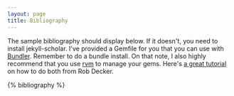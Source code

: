 ```yaml
---
layout: page
title: Bibliography
--- 
```


The sample bibliography should display below. If it doesn't, you need to install jekyll-scholar. I've provided a Gemfile for you that you can use with [Bundler](http://bundler.io/). Remember to do a bundle install. On that note, I also highly recommend that you use [rvm](https://rvm.io/) to manage your gems. Here's [a great tutorial](https://www.chapterthree.com/blog/ruby-rvm-gemsets-and-bundlergemfiles) on how to do both from Rob Decker.

<p>{% bibliography %}</p>